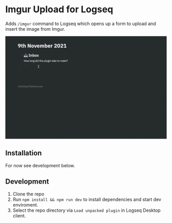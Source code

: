 # Imgur Upload for Logseq

Adds `/imgur` command to Logseq which opens up a form to upload and insert the image from Imgur.

![demo](./demo.gif)

## Installation

For now see development below.

## Development

1. Clone the repo
2. Run `npm install && npm run dev` to install dependencies and start dev enviroment.
3. Select the repo directory via `Load unpacked plugin` in Logseq Desktop client.
